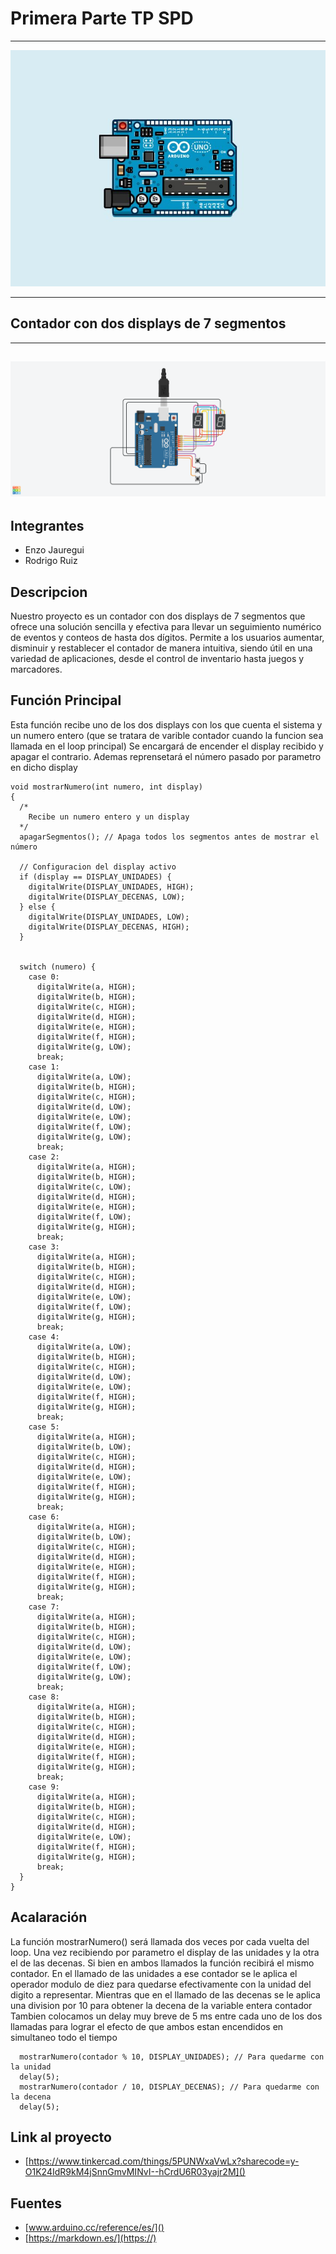 #    Primera Parte TP SPD
---

![portada](Imagenes/imagen_para_portadamd.jpg)

---




##    Contador con dos displays de 7 segmentos


---

![imagen_proyecto](https://github.com/RodrigoERuiz/TP_SPD/blob/a94451b3fbeb083b199499bdfdb875ac6644c112/Imagenes/TP%20contador.png)
---

##    Integrantes
* Enzo Jauregui
* Rodrigo Ruiz

##    Descripcion

Nuestro proyecto es un contador con dos displays de 7 segmentos que ofrece una solución sencilla y efectiva para llevar un seguimiento numérico de eventos y conteos de hasta dos dígitos. Permite a los usuarios aumentar, disminuir y restablecer el contador de manera intuitiva, siendo útil en una variedad de aplicaciones, desde el control de inventario hasta juegos y marcadores.

##    Función Principal
Esta función recibe uno de los dos displays con los que cuenta el sistema  y un numero entero (que se tratara de varible contador cuando la funcion sea llamada en el loop principal)
Se encargará de encender el display recibido y apagar el contrario. Ademas reprensetará el número pasado por parametro en dicho display
```csharp=
void mostrarNumero(int numero, int display) 
{
  /*
  	Recibe un numero entero y un display
  */
  apagarSegmentos(); // Apaga todos los segmentos antes de mostrar el número

  // Configuracion del display activo
  if (display == DISPLAY_UNIDADES) {
    digitalWrite(DISPLAY_UNIDADES, HIGH);
    digitalWrite(DISPLAY_DECENAS, LOW);
  } else {
    digitalWrite(DISPLAY_UNIDADES, LOW);
    digitalWrite(DISPLAY_DECENAS, HIGH);
  }


  switch (numero) {
    case 0:
      digitalWrite(a, HIGH);
      digitalWrite(b, HIGH);
      digitalWrite(c, HIGH);
      digitalWrite(d, HIGH);
      digitalWrite(e, HIGH);
      digitalWrite(f, HIGH);
      digitalWrite(g, LOW);
      break;
    case 1:
      digitalWrite(a, LOW);
      digitalWrite(b, HIGH);
      digitalWrite(c, HIGH);
      digitalWrite(d, LOW);
      digitalWrite(e, LOW);
      digitalWrite(f, LOW);
      digitalWrite(g, LOW);
      break;
    case 2:
      digitalWrite(a, HIGH);
      digitalWrite(b, HIGH);
      digitalWrite(c, LOW);
      digitalWrite(d, HIGH);
      digitalWrite(e, HIGH);
      digitalWrite(f, LOW);
      digitalWrite(g, HIGH);
      break;
    case 3:
      digitalWrite(a, HIGH);
      digitalWrite(b, HIGH);
      digitalWrite(c, HIGH);
      digitalWrite(d, HIGH);
      digitalWrite(e, LOW);
      digitalWrite(f, LOW);
      digitalWrite(g, HIGH);
      break;
    case 4:
      digitalWrite(a, LOW);
      digitalWrite(b, HIGH);
      digitalWrite(c, HIGH);
      digitalWrite(d, LOW);
      digitalWrite(e, LOW);
      digitalWrite(f, HIGH);
      digitalWrite(g, HIGH);
      break;
    case 5:
      digitalWrite(a, HIGH);
      digitalWrite(b, LOW);
      digitalWrite(c, HIGH);
      digitalWrite(d, HIGH);
      digitalWrite(e, LOW);
      digitalWrite(f, HIGH);
      digitalWrite(g, HIGH);
      break;
    case 6:
      digitalWrite(a, HIGH);
      digitalWrite(b, LOW);
      digitalWrite(c, HIGH);
      digitalWrite(d, HIGH);
      digitalWrite(e, HIGH);
      digitalWrite(f, HIGH);
      digitalWrite(g, HIGH);
      break;
    case 7:
      digitalWrite(a, HIGH);
      digitalWrite(b, HIGH);
      digitalWrite(c, HIGH);
      digitalWrite(d, LOW);
      digitalWrite(e, LOW);
      digitalWrite(f, LOW);
      digitalWrite(g, LOW);
      break;
    case 8:
      digitalWrite(a, HIGH);
      digitalWrite(b, HIGH);
      digitalWrite(c, HIGH);
      digitalWrite(d, HIGH);
      digitalWrite(e, HIGH);
      digitalWrite(f, HIGH);
      digitalWrite(g, HIGH);
      break;
    case 9:
      digitalWrite(a, HIGH);
      digitalWrite(b, HIGH);
      digitalWrite(c, HIGH);
      digitalWrite(d, HIGH);
      digitalWrite(e, LOW);
      digitalWrite(f, HIGH);
      digitalWrite(g, HIGH);
      break;
  }
}

```
##    Acalaración
La función mostrarNumero() será llamada dos veces por cada vuelta del loop.
Una vez recibiendo por parametro el display de las unidades y la otra el de las decenas.
Si bien en ambos llamados la función recibirá el mismo contador. En el llamado de las unidades a ese contador se le aplica el operador modulo de diez para quedarse efectivamente con la unidad del digito a representar.
Mientras que en el llamado de las decenas se le aplica una division por 10 para obtener la decena de la variable entera contador
Tambien colocamos un delay muy breve de 5 ms entre cada uno de los dos llamadas para lograr el efecto de que ambos estan encendidos en simultaneo todo el tiempo

```csharp=
  mostrarNumero(contador % 10, DISPLAY_UNIDADES); // Para quedarme con la unidad
  delay(5); 
  mostrarNumero(contador / 10, DISPLAY_DECENAS); // Para quedarme con la decena
  delay(5); 
```
##    Link al proyecto

* [https://www.tinkercad.com/things/5PUNWxaVwLx?sharecode=y-O1K24IdR9kM4jSnnGmvMINvI--hCrdU6R03yajr2M]()

## Fuentes

* [www.arduino.cc/reference/es/]()
* [https://markdown.es/](https://)

